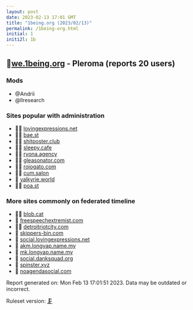 ```yaml
---
layout: post
date: 2023-02-13 17:01 GMT
title: "1being.org (2023/02/13)"
permalink: /1being-org.html
initial: 1
initi2l: 1b
---
```


## 🐘[we.1being.org](https://we.1being.org) - Pleroma (reports 20 users)

### Mods
 * @Andrii
 * @llresearch

### Sites popular with administration

* 🦝🧸 [lovingexpressions.net](/lovingexpressions-net.html)
* 🦝🧸 [bae.st](/bae-st.html)
* 🦝🧸 [shitposter.club](/shitposter-club.html)
* 🦝🧸 [sleepy.cafe](/sleepy-cafe.html)
* 🦝🧸 [ryona.agency](/ryona-agency.html)
* 🦝🧸 [gleasonator.com](/gleasonator-com.html)
* 🦝🧸 [rojogato.com](/rojogato-com.html)
* 🦝🧸 [cum.salon](/cum-salon.html)
* 🦝 [valkyrie.world](/valkyrie-world.html)
* 🦝🧸 [poa.st](/poa-st.html)

### More sites commonly on federated timeline

* 🦝🧸 [blob.cat](/blob-cat.html)
* 🦝 [freespeechextremist.com](/freespeechextremist-com.html)
* 🦝🧸 [detroitriotcity.com](/detroitriotcity-com.html)
* 🦝 [skippers-bin.com](/skippers-bin-com.html)
* 🐘 [social.lovingexpressions.net](/social-lovingexpressions-net.html)
* 🐘 [akm.longyap.name.my](/akm-longyap-name-my.html)
* 🐘 [mk.longyap.name.my](/mk-longyap-name-my.html)
* 🐘 [social.danksquad.org](/social-danksquad-org.html)
* 🦝 [spinster.xyz](/spinster-xyz.html)
* 💉 [noagendasocial.com](/noagendasocial-com.html)

Report generated on: Mon Feb 13 17:01:51 2023. Data may be outdated or incorrect.

Ruleset version: [🗜](/version-clamp)
